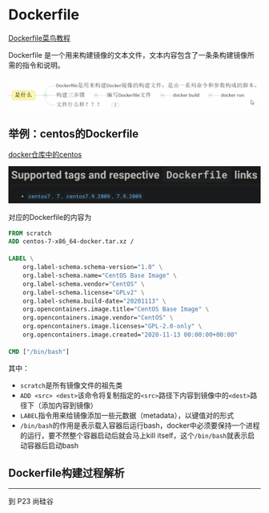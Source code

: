 # Dockerfile

[Dockerfile菜鸟教程](https://www.runoob.com/docker/docker-dockerfile.html)

Dockerfile 是一个用来构建镜像的文本文件，文本内容包含了一条条构建镜像所需的指令和说明。

![](resources/2023-01-09-23-16-14.png)

## 举例：centos的Dockerfile

[docker仓库中的centos](https://hub.docker.com/_/centos)

![](resources/2023-01-09-23-20-29.png)

对应的Dockerfile的内容为
```dockerfile
FROM scratch
ADD centos-7-x86_64-docker.tar.xz /

LABEL \
    org.label-schema.schema-version="1.0" \
    org.label-schema.name="CentOS Base Image" \
    org.label-schema.vendor="CentOS" \
    org.label-schema.license="GPLv2" \
    org.label-schema.build-date="20201113" \
    org.opencontainers.image.title="CentOS Base Image" \
    org.opencontainers.image.vendor="CentOS" \
    org.opencontainers.image.licenses="GPL-2.0-only" \
    org.opencontainers.image.created="2020-11-13 00:00:00+00:00"

CMD ["/bin/bash"]
```
其中：
- ```scratch```是所有镜像文件的祖先类
- ```ADD <src> <dest>```该命令将复制指定的```<src>```路径下内容到镜像中的```<dest>```路径下（添加内容到镜像）
- ```LABEL```指令用来给镜像添加一些元数据（metadata），以键值对的形式
- ```/bin/bash```的作用是表示载入容器后运行bash，docker中必须要保持一个进程的运行，要不然整个容器启动后就会马上kill itself，这个```/bin/bash```就表示启动容器后启动bash

## Dockerfile构建过程解析







---

到 P23 尚硅谷